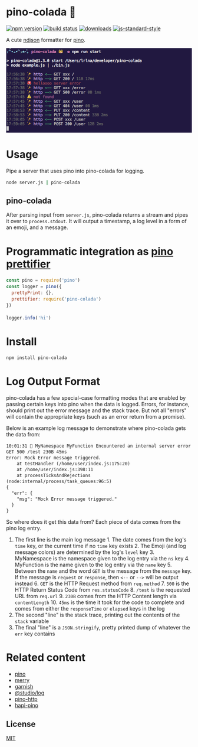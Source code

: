 # pino-colada 🍹
[![npm version][1]][2] [![build status][3]][4]
[![downloads][5]][6] [![js-standard-style][7]][8]

A cute [ndjson](http://ndjson.org) formatter for [pino](https://github.com/pinojs/pino). 

![pino-colada](./pino-colada.png)

# Usage
Pipe a server that uses pino into pino-colada for logging.

```bash
node server.js | pino-colada
```

## pino-colada
After parsing input from `server.js`, pino-colada returns a stream and pipes it
over to `process.stdout`. It will output a timestamp, a log level in a form of
an emoji, and a message.

# Programmatic integration as [pino prettifier](http://getpino.io/#/docs/pretty?id=api-example)

```javascript
const pino = require('pino')
const logger = pino({
  prettyPrint: {},
  prettifier: require('pino-colada')
})

logger.info('hi')
```

# Install
```bash
npm install pino-colada
```

# Log Output Format

pino-colada has a few special-case formatting modes that are enabled by passing
certain keys into pino when the data is logged. Errors, for instance, should
print out the error message and the stack trace. But not all "errors" will
contain the appropriate keys (such as an error return from a promise).

Below is an example log message to demonstrate where pino-colada gets the data
from:

```
10:01:31 🚨 MyNamespace MyFunction Encountered an internal server error GET 500 /test 230B 45ms
Error: Mock Error message triggered.
    at testHandler (/home/user/index.js:175:20)
    at /home/user/index.js:398:11
    at processTicksAndRejections (node:internal/process/task_queues:96:5)
{
  "err": {
    "msg": "Mock Error message triggered."
  }
}
```

So where does it get this data from? Each piece of data comes from the pino log
entry.

1. The first line is the main log message
		1. The date comes from the log's `time` key, or the current time if no
			 `time` key exists
		2. The Emoji (and log message colors) are determined by the log's `level`
			 key
		3. MyNamespace is the namespace given to the log entry via the `ns` key
		4. MyFunction is the name given to the log entry via the `name` key
		5. Between the `name` and the word `GET` is the message from the `message`
			 key. If the message is `request` or `response`, then `<--` or `-->` will
			 be output instead
		6. `GET` is the HTTP Request method from `req.method`
		7. `500` is the HTTP Return Status Code from `res.statusCode`
		8. `/test` is the requested URL from `req.url`
		9. `230B` comes from the HTTP Content length via `contentLength`
		10. `45ms` is the time it took for the code to complete and comes from
				either the `responseTime` or `elapsed` keys in the log
2. The second "line" is the stack trace, printing out the contents of the
	 `stack` variable
3. The final "line" is a `JSON.stringify`, pretty printed dump of whatever the
	 `err` key contains



# Related content
- [pino](https://github.com/pinojs/pino)
- [merry](https://github.com/shipharbor/merry)
- [garnish](https://github.com/mattdesl/garnish)
- [@studio/log](https://github.com/javascript-studio/studio-log)
- [pino-http](https://github.com/pinojs/pino-http)
- [hapi-pino](https://github.com/pinojs/hapi-pino)

## License
[MIT](https://tldrlegal.com/license/mit-license)

[1]: https://img.shields.io/npm/v/pino-colada.svg?style=flat-square
[2]: https://npmjs.org/package/pino-colada
[3]: https://img.shields.io/travis/lrlna/pino-colada/master.svg?style=flat-square
[4]: https://travis-ci.org/lrlna/pino-colada
[5]: http://img.shields.io/npm/dm/pino-colada.svg?style=flat-square
[6]: https://npmjs.org/package/pino-colada
[7]: https://img.shields.io/badge/code%20style-standard-brightgreen.svg?style=flat-square
[8]: https://github.com/feross/standard
